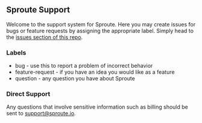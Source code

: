 ## Sproute Support

Welcome to the support system for Sproute. Here you may create issues for bugs or feature requests by assigning the appropriate label. Simply head to the [issues section of this repo](https://github.com/sproute/support/issues).

### Labels

- bug - use this to report a problem of incorrect behavior
- feature-request - if you have an idea you would like as a feature
- question - any question you have about Sproute

### Direct Support

Any questions that involve sensitive information such as billing should be sent to [support@sproute.io](mailto:support@sproute.io).
